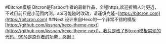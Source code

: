 #Bitcron模版
Bitcron是Farbox作者的最新作品，全程https,欢迎折腾人时更近，不过目前只是小范围内测，api可能随时改动，请谨慎克隆~[https://bitcron.com](https://bitcron.com)
##Next
设计来自Hexo的一个非常不错的模版[https://github.com/iissnan/hexo-theme-next](https://github.com/iissnan/hexo-theme-next)，我只是改了Bitcron模板实现的代码，99%是原作者的功劳，感谢！
